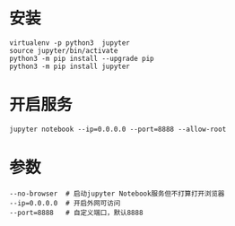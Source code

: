 

# 安装

```
virtualenv -p python3  jupyter
source jupyter/bin/activate
python3 -m pip install --upgrade pip
python3 -m pip install jupyter
```

# 开启服务

```
jupyter notebook --ip=0.0.0.0 --port=8888 --allow-root 
```

# 参数

```text
--no-browser  # 启动jupyter Notebook服务但不打算打开浏览器
--ip=0.0.0.0  # 开启外网可访问
--port=8888   # 自定义端口，默认8888
```